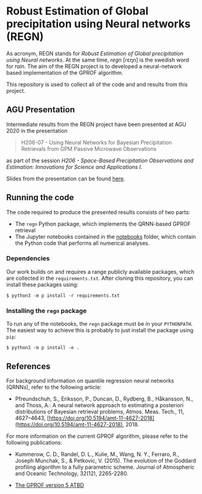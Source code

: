 # Robust Estimation of Global precipitation using Neural networks (REGN)

As acronym, REGN stands for *Robust Estimation of Global precipitation using
Neural networks*. At the same time, *regn* [rɛŋn] is the swedish word for
*rain*. The aim of the REGN project is to developed a neural-network based
implementation of the GPROF algorithm.

This repository is used to collect all of the code and and results from
this project.

## AGU Presentation

Intermediate results from the REGN project have been presented at AGU 2020
in the presentation

> H206-07 - Using Neural Networks for Bayesian Precipitation Retrievals from GPM Passive Microwave Observations

as part of the session *H206 - Space-Based Precipitation Observations and Estimation: Innovations for Science and Applications I*.

Slides from the presentation can be found [here](https://raw.githubusercontent.com/SEE-MOF/regn/master/presentation/agu_presentation.pdf).

## Running the code

The code required to produce the presented results consists of two parts:

- The ``regn`` Python package, which implements the QRNN-based GPROF retrieval
- The Jupyter notebooks contained in the [notebooks](notebooks) folder,
  which contain the Python code  that performs all numerical analyses.
  
### Dependencies

Our work builds on and requires a range publicly available packages, which
are collected in the ``requirements.txt``. After cloning this repository, you
can install these packages using:

````
$ python3 -m p install -r requirements.txt
````

### Installing the ``regn`` package

To run any of the notebooks, the ``regn`` package must be in your ``PYTHONPATH``.
The easiest way to achieve this is probably to just install the package using
``pip``:

````
$ python3 -m p install -e .
````

## References

For background information on quantile regression neural networks (QRNNs), refer
to the following article:

- Pfreundschuh, S., Eriksson, P., Duncan, D., Rydberg, B., Håkansson, N., and Thoss, A.: A neural network approach to estimating a posteriori distributions of Bayesian retrieval problems, Atmos. Meas. Tech., 11, 4627–4643, [https://doi.org/10.5194/amt-11-4627-2018](https://doi.org/10.5194/amt-11-4627-2018), 2018.

For more information on the current GPROF algorithm, please refer to the following
publications:

- Kummerow, C. D., Randel, D. L., Kulie, M., Wang, N. Y., Ferraro, R., Joseph Munchak, S., & Petkovic, V. (2015). The evolution of the Goddard profiling algorithm to a fully parametric scheme. Journal of Atmospheric and Oceanic Technology, 32(12), 2265-2280.

- [The GPROF version 5 ATBD](http://rain.atmos.colostate.edu/ATBD/ATBD_GPM_June1_2017.pdf)


